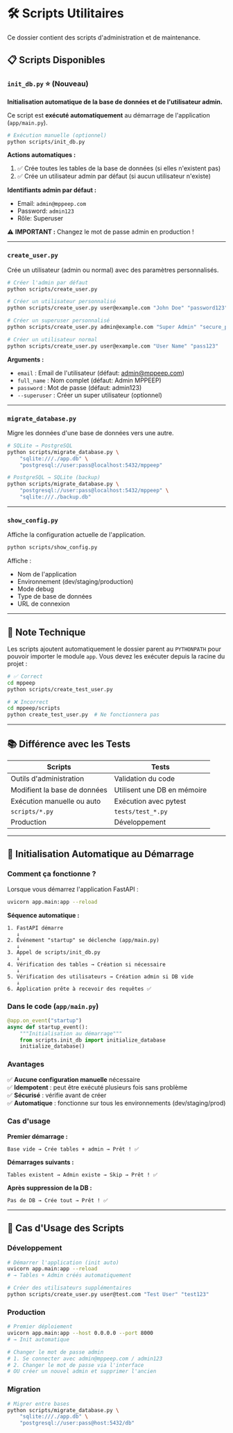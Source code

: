 # 🛠️ Scripts Utilitaires

Ce dossier contient des scripts d'administration et de maintenance.

## 📋 Scripts Disponibles

### `init_db.py` ⭐ (Nouveau)
**Initialisation automatique de la base de données et de l'utilisateur admin.**

Ce script est **exécuté automatiquement** au démarrage de l'application (`app/main.py`).

```bash
# Exécution manuelle (optionnel)
python scripts/init_db.py
```

**Actions automatiques :**
1. ✅ Crée toutes les tables de la base de données (si elles n'existent pas)
2. ✅ Crée un utilisateur admin par défaut (si aucun utilisateur n'existe)

**Identifiants admin par défaut :**
- Email: `admin@mppeep.com`
- Password: `admin123`
- Rôle: Superuser

⚠️ **IMPORTANT :** Changez le mot de passe admin en production !

---

### `create_user.py`
Crée un utilisateur (admin ou normal) avec des paramètres personnalisés.

```bash
# Créer l'admin par défaut
python scripts/create_user.py

# Créer un utilisateur personnalisé
python scripts/create_user.py user@example.com "John Doe" "password123"

# Créer un superuser personnalisé
python scripts/create_user.py admin@example.com "Super Admin" "secure_pass" --superuser

# Créer un utilisateur normal
python scripts/create_user.py user@example.com "User Name" "pass123"
```

**Arguments :**
- `email` : Email de l'utilisateur (défaut: admin@mppeep.com)
- `full_name` : Nom complet (défaut: Admin MPPEEP)
- `password` : Mot de passe (défaut: admin123)
- `--superuser` : Créer un super utilisateur (optionnel)

---

### `migrate_database.py`
Migre les données d'une base de données vers une autre.

```bash
# SQLite → PostgreSQL
python scripts/migrate_database.py \
    "sqlite:///./app.db" \
    "postgresql://user:pass@localhost:5432/mppeep"

# PostgreSQL → SQLite (backup)
python scripts/migrate_database.py \
    "postgresql://user:pass@localhost:5432/mppeep" \
    "sqlite:///./backup.db"
```

---

### `show_config.py`
Affiche la configuration actuelle de l'application.

```bash
python scripts/show_config.py
```

Affiche :
- Nom de l'application
- Environnement (dev/staging/production)
- Mode debug
- Type de base de données
- URL de connexion

---

## 🔧 Note Technique

Les scripts ajoutent automatiquement le dossier parent au `PYTHONPATH` pour pouvoir importer le module `app`. Vous devez les exécuter depuis la racine du projet :

```bash
# ✅ Correct
cd mppeep
python scripts/create_test_user.py

# ❌ Incorrect
cd mppeep/scripts
python create_test_user.py  # Ne fonctionnera pas
```

---

## 📚 Différence avec les Tests

| Scripts | Tests |
|---------|-------|
| Outils d'administration | Validation du code |
| Modifient la base de données | Utilisent une DB en mémoire |
| Exécution manuelle ou auto | Exécution avec pytest |
| `scripts/*.py` | `tests/test_*.py` |
| Production | Développement |

---

## 🚀 Initialisation Automatique au Démarrage

### Comment ça fonctionne ?

Lorsque vous démarrez l'application FastAPI :

```bash
uvicorn app.main:app --reload
```

**Séquence automatique :**
```
1. FastAPI démarre
   ↓
2. Événement "startup" se déclenche (app/main.py)
   ↓
3. Appel de scripts/init_db.py
   ↓
4. Vérification des tables → Création si nécessaire
   ↓
5. Vérification des utilisateurs → Création admin si DB vide
   ↓
6. Application prête à recevoir des requêtes ✅
```

### Dans le code (`app/main.py`)

```python
@app.on_event("startup")
async def startup_event():
    """Initialisation au démarrage"""
    from scripts.init_db import initialize_database
    initialize_database()
```

### Avantages

✅ **Aucune configuration manuelle** nécessaire  
✅ **Idempotent** : peut être exécuté plusieurs fois sans problème  
✅ **Sécurisé** : vérifie avant de créer  
✅ **Automatique** : fonctionne sur tous les environnements (dev/staging/prod)  

### Cas d'usage

**Premier démarrage :**
```
Base vide → Crée tables + admin → Prêt ! ✅
```

**Démarrages suivants :**
```
Tables existent → Admin existe → Skip → Prêt ! ✅
```

**Après suppression de la DB :**
```
Pas de DB → Crée tout → Prêt ! ✅
```

---

## 🎯 Cas d'Usage des Scripts

### Développement

```bash
# Démarrer l'application (init auto)
uvicorn app.main:app --reload
# → Tables + Admin créés automatiquement

# Créer des utilisateurs supplémentaires
python scripts/create_user.py user@test.com "Test User" "test123"
```

### Production

```bash
# Premier déploiement
uvicorn app.main:app --host 0.0.0.0 --port 8000
# → Init automatique

# Changer le mot de passe admin
# 1. Se connecter avec admin@mppeep.com / admin123
# 2. Changer le mot de passe via l'interface
# OU créer un nouvel admin et supprimer l'ancien
```

### Migration

```bash
# Migrer entre bases
python scripts/migrate_database.py \
    "sqlite:///./app.db" \
    "postgresql://user:pass@host:5432/db"
```


